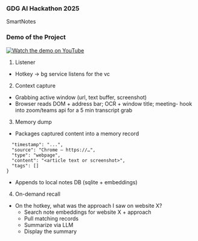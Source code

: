 ### GDG AI Hackathon 2025

SmartNotes

### Demo of the Project
[![Watch the demo on YouTube](https://img.youtube.com/vi/Up4IqVnsPQA/0.jpg)](https://youtu.be/Up4IqVnsPQA)

1. Listener
- Hotkey -> bg service listens for the vc 
2. Context capture 
- Grabbing active window (url, text buffer, screenshot)
- Browser reads DOM + address bar; OCR + window title; meeting- hook into zoom/teams api for a 5 min transcript grab
3. Memory dump 
- Packages captured content into a memory record

```json{
  "timestamp": "...",
  "source": "Chrome – https://…",
  "type": "webpage",
  "content": "<article text or screenshot>",
  "tags": []
}
```
- Appends to local notes DB (sqlite + embeddings)
4. On-demand recall
- On the hotkey, what was the approach I saw on website X?
    - Search note embeddings for website X + approach
    - Pull matching records
    - Summarize via LLM
    - Display the summary
